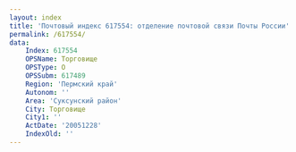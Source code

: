 ```yaml
---
layout: index
title: 'Почтовый индекс 617554: отделение почтовой связи Почты России'
permalink: /617554/
data:
    Index: 617554
    OPSName: Торговище
    OPSType: О
    OPSSubm: 617489
    Region: 'Пермский край'
    Autonom: ''
    Area: 'Суксунский район'
    City: Торговище
    City1: ''
    ActDate: '20051228'
    IndexOld: ''
---
```

